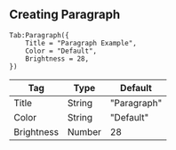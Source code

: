 ## Creating Paragraph
```luau
Tab:Paragraph({
    Title = "Paragraph Example",
    Color = "Default",
    Brightness = 28,
})
```

| Tag         | Type        | Default    |
| ----------- | ----------- |------------|
| Title       | String      | "Paragraph"|
| Color       | String      | "Default"  |
| Brightness  | Number      | 28         |
